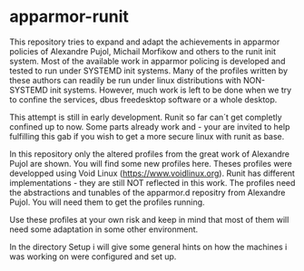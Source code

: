 # apparmor-runit

This repository tries to expand and adapt the achievements in apparmor policies of Alexandre Pujol, Michail Morfikow and others to the runit init system. Most of the available work in apparmor policing is developed and tested to run under SYSTEMD init systems. Many of the profiles written by these authors can readily be run under linux distributions with NON-SYSTEMD init systems. However, much work is left to be done when we try to confine the services, dbus freedesktop software or a whole desktop.

This attempt is still in early development. Runit so far can´t get completly confined up to now. Some parts already work and - your are invited to help fulfilling this gab if you wish to get a more secure linux with runit as base.

In this repository only the altered profiles from the great work of Alexandre Pujol are shown. You will find some new profiles here. Theses profiles were developped using Void Linux (https://www.voidlinux.org). Runit has different implementations - they are still NOT reflected in this work. The profiles need the abstractions and tunables of the apparmor.d repositry from Alexandre Pujol. You will need them to get the profiles running.

Use these profiles at your own risk and keep in mind that most of them will need some adaptation in some other environment.

In the directory Setup i will give some general hints on how the machines i was working on were configured and set up.
